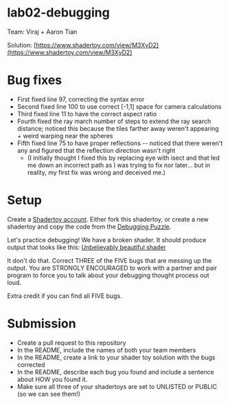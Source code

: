 # lab02-debugging

Team: Viraj + Aaron Tian

Solution: [https://www.shadertoy.com/view/M3XyD2](https://www.shadertoy.com/view/M3XyD2)

# Bug fixes
- First fixed line 97, correcting the syntax error
- Second fixed line 100 to use correct [-1,1] space for camera calculations
- Third fixed line 11 to have the correct aspect ratio
- Fourth fixed the ray march number of steps to extend the ray search distance; noticed this because the tiles farther away weren't appearing + weird warping near the spheres
- Fifth fixed line 75 to have proper reflections -- noticed that there weren't any and figured that the reflection direction wasn't right
  - (I initially thought I fixed this by replacing eye with isect and that led me down an incorrect path as I was trying to fix nor later... but in reality, my first fix was wrong and deceived me.)

# Setup 

Create a [Shadertoy account](https://www.shadertoy.com/). Either fork this shadertoy, or create a new shadertoy and copy the code from the [Debugging Puzzle](https://www.shadertoy.com/view/flGfRc).

Let's practice debugging! We have a broken shader. It should produce output that looks like this:
[Unbelievably beautiful shader](https://user-images.githubusercontent.com/1758825/200729570-8e10a37a-345d-4aff-8eff-6baf54a32a40.webm)

It don't do that. Correct THREE of the FIVE bugs that are messing up the output. You are STRONGLY ENCOURAGED to work with a partner and pair program to force you to talk about your debugging thought process out loud.

Extra credit if you can find all FIVE bugs.

# Submission
- Create a pull request to this repository
- In the README, include the names of both your team members
- In the README, create a link to your shader toy solution with the bugs corrected
- In the README, describe each bug you found and include a sentence about HOW you found it.
- Make sure all three of your shadertoys are set to UNLISTED or PUBLIC (so we can see them!)
